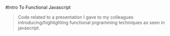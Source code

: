 #Intro To Functional Javascript

>Code related to a presentation I gave to my colleagues introducing/highlighting functional prgramming techniques as seen in javascript.